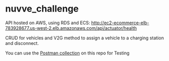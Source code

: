 # nuvve_challenge

API hosted on AWS, using RDS and ECS:
http://ec2-ecommerce-elb-783928677.us-west-2.elb.amazonaws.com/api/actuator/health

CRUD for vehicles and V2G method to assign a vehicle to a charging station and disconnect.


You can use the [Postman collection](nuvve-aws.postman_collection.json) on this repo for Testing
